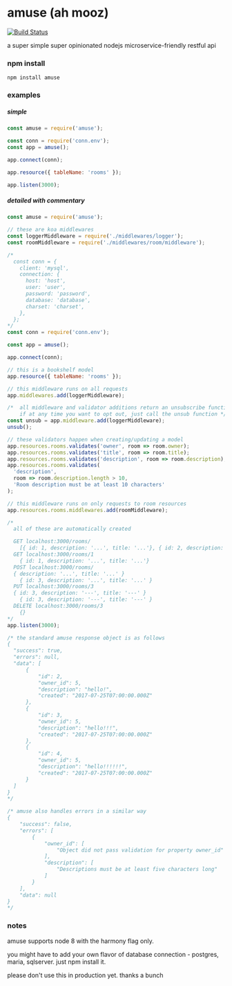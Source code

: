 # amuse (ah mooz)
[![Build Status](https://travis-ci.org/blueseph/amuse.svg?branch=master)](https://travis-ci.org/blueseph/amuse)

a super simple super opinionated nodejs microservice-friendly restful api

### npm install

`npm install amuse`

### examples

##### simple
```js
const amuse = require('amuse');

const conn = require('conn.env');
const app = amuse();

app.connect(conn);

app.resource({ tableName: 'rooms' });

app.listen(3000);
```

##### detailed with commentary
```js
const amuse = require('amuse');

// these are koa middlewares
const loggerMiddleware = require('./middlewares/logger');
const roomMiddleware = require('./middlewares/room/middleware');

/*
  const conn = {
    client: 'mysql',
    connection: {
      host: 'host',
      user: 'user',
      password: 'password',
      database: 'database',
      charset: 'charset',
    },
  };
*/
const conn = require('conn.env');

const app = amuse();

app.connect(conn);

// this is a bookshelf model
app.resource({ tableName: 'rooms' });

// this middleware runs on all requests
app.middlewares.add(loggerMiddleware);

/*  all middleware and validator additions return an unsubscribe function.
    if at any time you want to opt out, just call the unsub function */
const unsub = app.middleware.add(loggerMiddleware);
unsub();

// these validators happen when creating/updating a model
app.resources.rooms.validates('owner', room => room.owner);
app.resources.rooms.validates('title', room => room.title);
app.resources.rooms.validates('description', room => room.description);
app.resources.rooms.validates(
  'description',
  room => room.description.length > 10,
  'Room description must be at least 10 characters'
);

// this middleware runs on only requests to room resources
app.resources.rooms.middlewares.add(roomMiddleware);

/*
  all of these are automatically created

  GET localhost:3000/rooms/
    [{ id: 1, description: '...', title: '...'}, { id: 2, description: '...', title: '...'}]
  GET localhost:3000/rooms/1
    { id: 1, description: '...', title: '...'}
  POST localhost:3000/rooms/
  { description: '...', title: '...' }
    { id: 3, description: '...', title: '...' }
  PUT localhost:3000/rooms/3
  { id: 3, description: '---', title: '---' }
    { id: 3, description: '---', title: '---' }
  DELETE localhost:3000/rooms/3
    {}
*/
app.listen(3000);

/* the standard amuse response object is as follows
{
  "success": true,
  "errors": null,
  "data": [
      {
          "id": 2,
          "owner_id": 5,
          "description": "hello!",
          "created": "2017-07-25T07:00:00.000Z"
      },
      {
          "id": 3,
          "owner_id": 5,
          "description": "hello!!!",
          "created": "2017-07-25T07:00:00.000Z"
      },
      {
          "id": 4,
          "owner_id": 5,
          "description": "hello!!!!!!",
          "created": "2017-07-25T07:00:00.000Z"
      }
  ]
}
*/

/* amuse also handles errors in a similar way
{
    "success": false,
    "errors": [
        {
            "owner_id": [
                "Object did not pass validation for property owner_id"
            ],
            "description": [
                "Descriptions must be at least five characters long"
            ]
        }
    ],
    "data": null
}
*/
```

### notes
amuse supports node 8 with the harmony flag only.

you might have to add your own flavor of database connection - postgres, maria, sqlserver. just npm install it.

please don't use this in production yet. thanks a bunch
